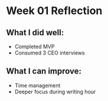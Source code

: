 # Week 01 Reflection

## What I did well:
- Completed MVP
- Consumed 3 CEO interviews

## What I can improve:
- Time management
- Deeper focus during writing hour
